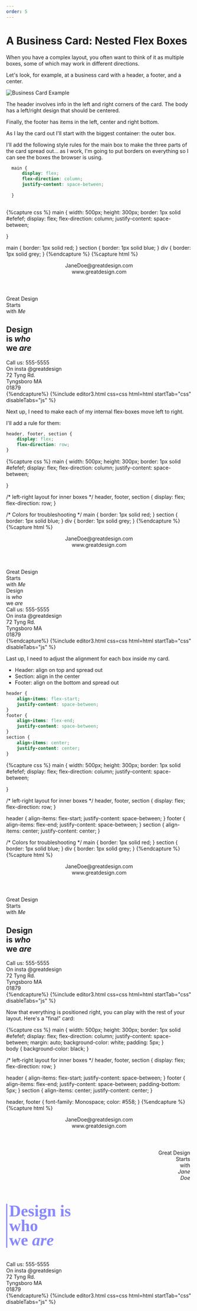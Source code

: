 ```yaml
---
order: 5
---
```


# A Business Card: Nested Flex Boxes

When you have a complex layout, you often want to think of it as multiple boxes, some of which may work in different directions.

Let's look, for example, at a business card with a header, a footer, and a center.

![Business Card Example](../assets/images/business-card.png)

The header involves info in the left and right corners of the card.
The body has a left/right design that should be centered.

Finally, the footer has items in the left, center and right bottom.

As I lay the card out I'll start with the biggest container: the outer box.

I'll add the following style rules for the main box to make the three parts of the card spread out... as I work, I'm going to put borders on everything so I can see the boxes the browser is using.

```css
  main {
      display: flex;
      flex-direction: column;
      justify-content: space-between;
      
  }
  
```


{%capture css %}
main {
      width: 500px;
      height: 300px;
      border: 1px solid #efefef;
      display: flex;
      flex-direction: column;
      justify-content: space-between;
      
  }      
  
  main {
      border: 1px solid red;
  }
  section {
      border: 1px solid blue;
  }
  div {
      border: 1px solid grey; 
  }
{%endcapture %}
{%capture html %}
<main>
  <header>
    <div>
      JaneDoe@greatdesign.com
    </div>
    <div>
      www.greatdesign.com
    </div>
  </header>
  <section>
     <div>
       Great Design
       <br>Starts
       <br>with <em>Me</em>
     </div>
     <h2>
       Design
       <br>is <em>who</em>
       <br>we <em>are</em>
     </h2>
  </section>
  <footer>
    <div>Call us: 555-5555</div>
    <div>On insta @greatdesign</div>
    <div>72 Tyng Rd. <br>Tyngsboro MA<br>01879</div>
  </footer>
</main>
{%endcapture%}
{%include editor3.html css=css html=html startTab="css" disableTabs="js" %}


Next up, I need to make each of my internal flex-boxes move left to right.

I'll add a rule for them:
```css
header, footer, section {
    display: flex;
    flex-direction: row;
}
```


{%capture css %}
main {
      width: 500px;
      height: 300px;
      border: 1px solid #efefef;
      display: flex;
      flex-direction: column;
      justify-content: space-between;
      
  }      
  
  /* left-right layout for inner boxes */
  header, footer, section {
    display: flex;
    flex-direction: row;
  }
  
  /* Colors for troubleshooting */
  main {
      border: 1px solid red;
  }
  section {
      border: 1px solid blue;
  }
  div {
      border: 1px solid grey; 
  }
{%endcapture %}
{%capture html %}
<main>
  <header>
    <div>
      JaneDoe@greatdesign.com
    </div>
    <div>
      www.greatdesign.com
    </div>
  </header>
  <section>
     <div>
       Great Design
       <br>Starts
       <br>with <em>Me</em>
     </div>
     <div>
       Design
       <br>is <em>who</em>
       <br>we <em>are</em>
     </div>
  </section>
  <footer>
    <div>Call us: 555-5555</div>
    <div>On insta @greatdesign</div>
    <div>72 Tyng Rd. <br>Tyngsboro MA<br>01879</div>
  </footer>
</main>
{%endcapture%}
{%include editor3.html css=css html=html startTab="css" disableTabs="js" %}

Last up, I need to adjust the alignment for each box
inside my card.

* Header: align on top and spread out
* Section: align in the center
* Footer: align on the bottom and spread out

```css
header {
    align-items: flex-start;
    justify-content: space-between;
}
footer {
    align-items: flex-end;
    justify-content: space-between;
}
section {
    align-items: center;
    justify-content: center;
}
```



{%capture css %}
main {
      width: 500px;
      height: 300px;
      border: 1px solid #efefef;
      display: flex;
      flex-direction: column;
      justify-content: space-between;
      
  }      
  
  /* left-right layout for inner boxes */
  header, footer, section {
    display: flex;
    flex-direction: row;
  }
  
  header {
    align-items: flex-start;
    justify-content: space-between;
  }
footer {
    align-items: flex-end;
    justify-content: space-between;
}
section {
    align-items: center;
    justify-content: center;
}
  
  /* Colors for troubleshooting */
  main {
      border: 1px solid red;
  }
  section {
      border: 1px solid blue;
  }
  div {
      border: 1px solid grey; 
  }
{%endcapture %}
{%capture html %}
<main>
  <header>
    <div>
      JaneDoe@greatdesign.com
    </div>
    <div>
      www.greatdesign.com
    </div>
  </header>
  <section>
     <div>
       Great Design
       <br>Starts
       <br>with <em>Me</em>
     </div>
     <h2>
       Design
       <br>is <em>who</em>
       <br>we <em>are</em>
     </h2>
  </section>
  <footer>
    <div>Call us: 555-5555</div>
    <div>On insta @greatdesign</div>
    <div>72 Tyng Rd. <br>Tyngsboro MA<br>01879</div>
  </footer>
</main>
{%endcapture%}
{%include editor3.html css=css html=html startTab="css" disableTabs="js" %}


Now that everything is positioned right, you can play with the rest of your layout. Here's a "final" card:


{%capture css %}
main {
      width: 500px;
      height: 300px;
      border: 1px solid #efefef;
      display: flex;
      flex-direction: column;
      justify-content: space-between;
      margin: auto;
      background-color: white;
      padding: 5px;
  }      
  body {
    background-color: black;
  }

  /* left-right layout for inner boxes */
  header, footer, section {
    display: flex;
    flex-direction: row;
  }

  header {
    align-items: flex-start;
    justify-content: space-between;
  }
footer {
    align-items: flex-end;
    justify-content: space-between;
    padding-bottom: 5px;
}
section {
    align-items: center;
    justify-content: center;
}

  header, footer {
    font-family: Monospace;
    color: #558;
  }
{%endcapture %}
{%capture html %}
<main>
  <header>
    <div>
      JaneDoe@greatdesign.com
    </div>
    <div>
      www.greatdesign.com
    </div>
  </header>
  <section>
     <div style="text-align: right; padding-right: 5px;">
       Great Design
       <br>Starts
       <br>with <br><em>Jane <br>Doe</em>
     </div>
     <h2 style="color: #88f; padding-left: 5px; font-size: 44px; font-family: Futura; line-height: 0.9; border-left: 3px solid #88f;">
       Design is 
       <br>who
       <br>we <em>are</em>
     </h2>
  </section>
  <footer>
    <div>Call us: 555-5555</div>
    <div>On insta @greatdesign</div>
    <div>72 Tyng Rd. <br>Tyngsboro MA<br>01879</div>
  </footer>
</main>
{%endcapture%}
{%include editor3.html css=css html=html startTab="css" disableTabs="js" %}

